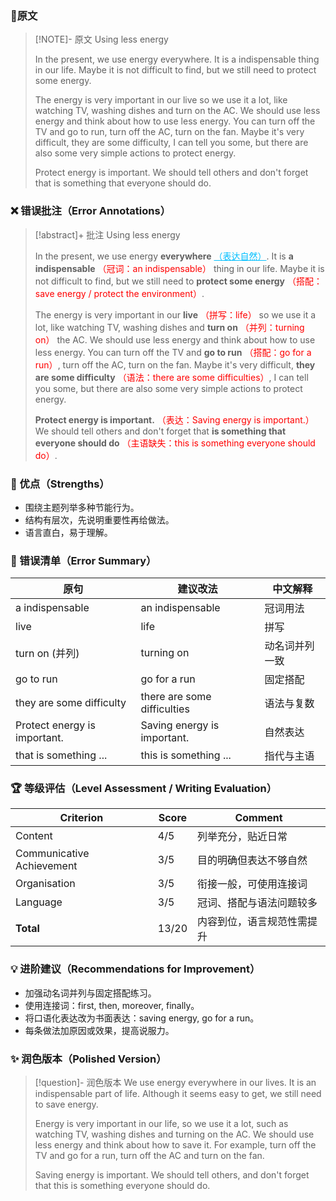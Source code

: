### 📝原文

> [!NOTE]- 原文
> Using less energy
>
> In the present, we use energy everywhere. It is a indispensable thing in our life. Maybe it is not difficult to find, but we still need to protect some energy.
>
> The energy is very important in our live so we use it a lot, like watching TV, washing dishes and turn on the AC. We should use less energy and think about how to use less energy. You can turn off the TV and go to run, turn off the AC, turn on the fan. Maybe it's very difficult, they are some difficulty, I can tell you some, but there are also some very simple actions to protect energy.
>
> Protect energy is important. We should tell others and don't forget that is something that everyone should do.

### ❌ 错误批注（Error Annotations）

> [!abstract]+ 批注
> Using less energy
>
> In the present, we use energy **everywhere** <span style="color:deepskyblue; text-decoration: underline;">（表达自然）</span>. It is **a indispensable** <span style="color:red">（冠词：an indispensable）</span> thing in our life. Maybe it is not difficult to find, but we still need to **protect some energy** <span style="color:red">（搭配：save energy / protect the environment）</span>.
>
> The energy is very important in our **live** <span style="color:red">（拼写：life）</span> so we use it a lot, like watching TV, washing dishes and **turn on** <span style="color:red">（并列：turning on）</span> the AC. We should use less energy and think about how to use less energy. You can turn off the TV and **go to run** <span style="color:red">（搭配：go for a run）</span>, turn off the AC, turn on the fan. Maybe it's very difficult, **they are some difficulty** <span style="color:red">（语法：there are some difficulties）</span>, I can tell you some, but there are also some very simple actions to protect energy.
>
> **Protect energy is important.** <span style="color:red">（表达：Saving energy is important.）</span> We should tell others and don't forget that **is something that everyone should do** <span style="color:red">（主语缺失：this is something everyone should do）</span>.

### 🌟 优点（Strengths）
- 围绕主题列举多种节能行为。
- 结构有层次，先说明重要性再给做法。
- 语言直白，易于理解。

### 🧾 错误清单（Error Summary）
| 原句 | 建议改法 | 中文解释 |
|------|-----------|-----------|
| a indispensable | an indispensable | 冠词用法 |
| live | life | 拼写 |
| turn on (并列) | turning on | 动名词并列一致 |
| go to run | go for a run | 固定搭配 |
| they are some difficulty | there are some difficulties | 语法与复数 |
| Protect energy is important. | Saving energy is important. | 自然表达 |
| that is something ... | this is something ... | 指代与主语 |

### 🏆 等级评估（Level Assessment / Writing Evaluation）
| Criterion | Score | Comment |
|------------|--------|----------|
| Content | 4/5 | 列举充分，贴近日常 |
| Communicative Achievement | 3/5 | 目的明确但表达不够自然 |
| Organisation | 3/5 | 衔接一般，可使用连接词 |
| Language | 3/5 | 冠词、搭配与语法问题较多 |
| **Total** | 13/20 | 内容到位，语言规范性需提升 |

### 💡 进阶建议（Recommendations for Improvement）
- 加强动名词并列与固定搭配练习。
- 使用连接词：first, then, moreover, finally。
- 将口语化表达改为书面表达：saving energy, go for a run。
- 每条做法加原因或效果，提高说服力。

### ✨ 润色版本（Polished Version）
> [!question]- 润色版本
> We use energy everywhere in our lives. It is an indispensable part of life. Although it seems easy to get, we still need to save energy.
>
> Energy is very important in our life, so we use it a lot, such as watching TV, washing dishes and turning on the AC. We should use less energy and think about how to save it. For example, turn off the TV and go for a run, turn off the AC and turn on the fan.
>
> Saving energy is important. We should tell others, and don't forget that this is something everyone should do.
